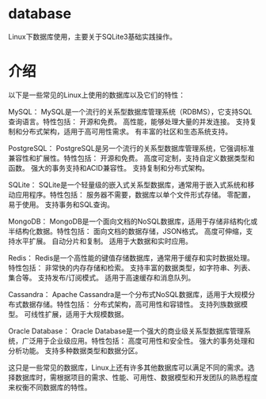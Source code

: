 # database
Linux下数据库使用，主要关于SQLite3基础实践操作。  

# 介绍
以下是一些常见的Linux上使用的数据库以及它们的特性：

MySQL： MySQL是一个流行的关系型数据库管理系统（RDBMS），它支持SQL查询语言。特性包括：
开源和免费。
高性能，能够处理大量的并发连接。
支持复制和分布式架构，适用于高可用性需求。
有丰富的社区和生态系统支持。

PostgreSQL： PostgreSQL是另一个流行的关系型数据库管理系统，它强调标准兼容性和扩展性。特性包括：
开源和免费。
高度可定制，支持自定义数据类型和函数。
强大的事务支持和ACID兼容性。
支持复制和分布式架构。

SQLite： SQLite是一个轻量级的嵌入式关系型数据库，通常用于嵌入式系统和移动应用程序。特性包括：
服务器不需要，数据库以单个文件形式存储。
零配置，易于使用。
支持事务和SQL查询。

MongoDB： MongoDB是一个面向文档的NoSQL数据库，适用于存储非结构化或半结构化数据。特性包括：
面向文档的数据存储，JSON格式。
高度可伸缩，支持水平扩展。
自动分片和复制。
适用于大数据和实时应用。

Redis： Redis是一个高性能的键值存储数据库，通常用于缓存和实时数据处理。特性包括：
非常快的内存存储和检索。
支持丰富的数据类型，如字符串、列表、集合等。
支持发布/订阅模式。
适用于高速缓存和消息队列。

Cassandra： Apache Cassandra是一个分布式NoSQL数据库，适用于大规模分布式数据存储。特性包括：
分布式架构，高可用性和容错性。
支持列族数据模型。
可线性扩展，适用于大规模数据。

Oracle Database： Oracle Database是一个强大的商业级关系型数据库管理系统，广泛用于企业级应用。特性包括：
高度可用性和安全性。
强大的事务处理和分析功能。
支持多种数据类型和数据分区。

这只是一些常见的数据库，Linux上还有许多其他数据库可以满足不同的需求。选择数据库时，需根据项目的需求、性能、可用性、数据模型和开发团队的熟悉程度来权衡不同数据库的特性。  
